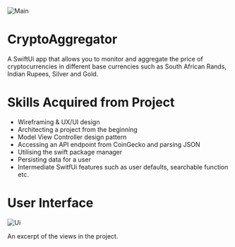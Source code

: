 ![Main](https://user-images.githubusercontent.com/58882596/180031389-694f0f0b-ac83-4654-a7d5-1dd9c65120de.jpg)

# CryptoAggregator

A SwiftUi app that allows you to monitor and aggregate the price of cryptocurrencies in different base currencies such as South African Rands, Indian Rupees, Silver and Gold.  

# Skills Acquired from Project 

- Wireframing & UX/UI design 
- Architecting a project from the beginning 
- Model View Controller design pattern 
- Accessing an API endpoint from CoinGecko and parsing JSON 
- Utilising the swift package manager
- Persisting data for a user
- Intermediate SwitfUi features such as user defaults, searchable function etc. 

# User Interface 

![Ui](https://user-images.githubusercontent.com/58882596/180040965-a408c48c-d787-4bc5-a411-473239f016d4.jpg)

An excerpt of the views in the project.
